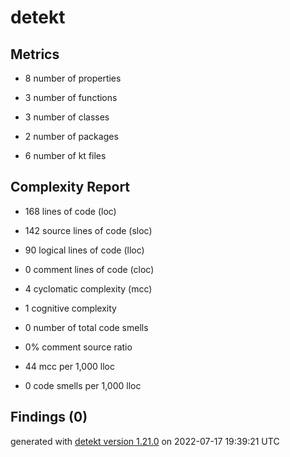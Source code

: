 # detekt

## Metrics

* 8 number of properties

* 3 number of functions

* 3 number of classes

* 2 number of packages

* 6 number of kt files

## Complexity Report

* 168 lines of code (loc)

* 142 source lines of code (sloc)

* 90 logical lines of code (lloc)

* 0 comment lines of code (cloc)

* 4 cyclomatic complexity (mcc)

* 1 cognitive complexity

* 0 number of total code smells

* 0% comment source ratio

* 44 mcc per 1,000 lloc

* 0 code smells per 1,000 lloc

## Findings (0)

generated with [detekt version 1.21.0](https://detekt.dev/) on 2022-07-17 19:39:21 UTC
